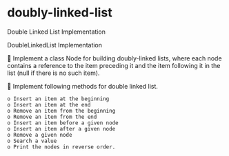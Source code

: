 # doubly-linked-list
Double Linked List Implementation 


DoubleLinkedList Implementation

 Implement a class Node for building doubly-linked lists, where each node contains a reference to the item 
preceding it and the item following it in the list (null if there is no such item).

 Implement following methods for double linked list.

    o Insert an item at the beginning
    o Insert an item at the end
    o Remove an item from the beginning
    o Remove an item from the end
    o Insert an item before a given node
    o Insert an item after a given node
    o Remove a given node
    o Search a value
    o Print the nodes in reverse order.
